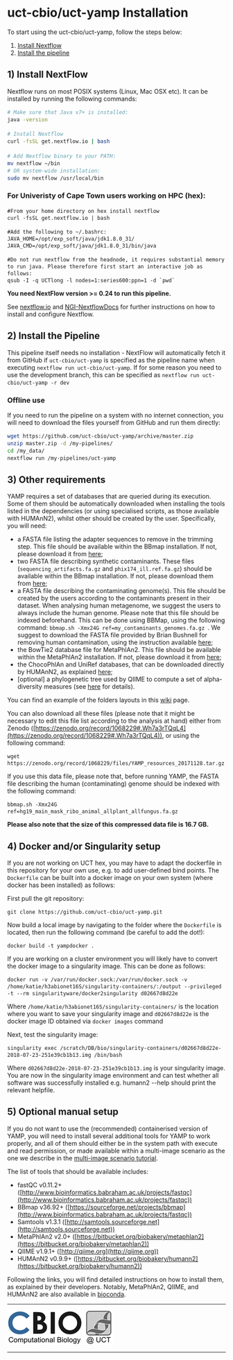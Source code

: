# uct-cbio/uct-yamp Installation

To start using the uct-cbio/uct-yamp, follow the steps below:

1. [Install Nextflow](#install-nextflow)
2. [Install the pipeline](#install-the-pipeline)

## 1) Install NextFlow
Nextflow runs on most POSIX systems (Linux, Mac OSX etc). It can be installed by running the following commands:

```bash
# Make sure that Java v7+ is installed:
java -version

# Install Nextflow
curl -fsSL get.nextflow.io | bash

# Add Nextflow binary to your PATH:
mv nextflow ~/bin
# OR system-wide installation:
sudo mv nextflow /usr/local/bin
```

### For Univeristy of Cape Town users working on HPC (hex):
```
#From your home directory on hex install nextflow
curl -fsSL get.nextflow.io | bash

#Add the following to ~/.bashrc:
JAVA_HOME=/opt/exp_soft/java/jdk1.8.0_31/
JAVA_CMD=/opt/exp_soft/java/jdk1.8.0_31/bin/java

#Do not run nextflow from the headnode, it requires substantial memory to run java. Please therefore first start an interactive job as follows: 
qsub -I -q UCTlong -l nodes=1:series600:ppn=1 -d `pwd`
```

**You need NextFlow version >= 0.24 to run this pipeline.**

See [nextflow.io](https://www.nextflow.io/) and [NGI-NextflowDocs](https://github.com/SciLifeLab/NGI-NextflowDocs) for further instructions on how to install and configure Nextflow.

## 2) Install the Pipeline
This pipeline itself needs no installation - NextFlow will automatically fetch it from GitHub if `uct-cbio/uct-yamp` is specified as the pipeline name when executing `nextflow run uct-cbio/uct-yamp`. If for some reason you need to use the development branch, this can be specified as `nextflow run uct-cbio/uct-yamp -r dev`

### Offline use

If you need to run the pipeline on a system with no internet connection, you will need to download the files yourself from GitHub and run them directly:

```bash
wget https://github.com/uct-cbio/uct-yamp/archive/master.zip
unzip master.zip -d /my-pipelines/
cd /my_data/
nextflow run /my-pipelines/uct-yamp
```
## 3) Other requirements

YAMP requires a set of databases that are queried during its execution. Some of them should be automatically downloaded when installing the tools listed in the dependencies (or using specialised scripts, as those available with HUMAnN2), whilst other should be created by the user. Specifically, you will need:

- a FASTA file listing the adapter sequences to remove in the trimming step. This file should be available within the BBmap installation. If not, please download it from [here](https://github.com/BioInfoTools/BBMap/blob/master/resources/adapters.fa);
- two FASTA file describing synthetic contaminants. These files (`sequencing_artifacts.fa.gz` and `phix174_ill.ref.fa.gz`) should be available within the BBmap installation. If not, please download them from [here](https://sourceforge.net/projects/bbmap/);
- a FASTA file describing the contaminating genome(s). This file should be created by the users according to the contaminants present in their dataset. When analysing human metagenome, we suggest the users to always include the human genome. Please note that this file should be indexed beforehand. This can be done using BBMap, using the following command: `bbmap.sh -Xmx24G ref=my_contaminants_genomes.fa.gz `. 
	We suggest to download the FASTA file provided by Brian Bushnell for removing human contamination, using the instruction available [here](http://seqanswers.com/forums/showthread.php?t=42552);
- the BowTie2 database file for MetaPhlAn2. This file should be available within the MetaPhlAn2 installation. If not, please download it from [here](https://bitbucket.org/biobakery/metaphlan2/src/40d1bf693089836b5895623dd9ab1b21eb9a794c/db_v20/);
- the ChocoPhlAn and UniRef databases, that can be downloaded directly by HUMAnN2, as explained [here](https://bitbucket.org/biobakery/humann2/wiki/Home#markdown-header-5-download-the-databases);
- [optional] a phylogenetic tree used by QIIME to compute a set of alpha-diversity measures (see [here](http://qiime.org/scripts/alpha_diversity.html) for details).

You can find an example of the folders layouts in this [wiki](https://github.com/alesssia/YAMP/wiki/Folders-layout-example) page.

You can also download all these files (please note that it might be necessary to edit this file list according to the analysis at hand) either from Zenodo ([https://zenodo.org/record/1068229#.Wh7a3rTQqL4](https://zenodo.org/record/1068229#.Wh7a3rTQqL4)), or using the following command:

```
wget https://zenodo.org/record/1068229/files/YAMP_resources_20171128.tar.gz
```

If you use this data file, please note that, before running YAMP, the FASTA file describing the human (contaminating) genome should be indexed with the following command:

```
bbmap.sh -Xmx24G ref=hg19_main_mask_ribo_animal_allplant_allfungus.fa.gz
```

**Please also note that the size of this compressed data file is 16.7 GB.** 

## 4) Docker and/or Singularity setup
If you are not working on UCT hex, you may have to adapt the dockerfile in this repository for your own use, e.g. to add user-defined bind points. The `Dockerfile` can be built into a docker image on your own system (where docker has been installed) as follows:

First pull the git repository:
```
git clone https://github.com/uct-cbio/uct-yamp.git
```

Now build a local image by navigating to the folder where the `Dockerfile` is located, then run the following command (be careful to add the dot!):

```
docker build -t yampdocker .
```
If you are working on a cluster environment you will likely have to convert the docker image to a singularity image. This can be done as follows:

```
docker run -v /var/run/docker.sock:/var/run/docker.sock -v /home/katie/h3abionet16S/singularity-containers/:/output --privileged -t --rm singularityware/docker2singularity d02667d8d22e
```
Where `/home/katie/h3abionet16S/singularity-containers/` is the location where you want to save your singularity image and `d02667d8d22e` is the docker image ID obtained via `docker images` command

Next, test the singularity image:

```
singularity exec /scratch/DB/bio/singularity-containers/d02667d8d22e-2018-07-23-251e39cb1b13.img /bin/bash
```

Where `d02667d8d22e-2018-07-23-251e39cb1b13.img` is your singularity image. You are now in the singularity image environment and can test whether all software was successfully installed e.g. humann2 --help should print the relevant helpfile.

## 5) Optional manual setup
If you do not want to use the (recommended) containerised version of YAMP, you will need to install several additional tools for YAMP to work properly, and all of them should either be in the system path with execute and read permission, or made available within a multi-image scenario as the one we describe in the [multi-image scenario tutorial](https://github.com/alesssia/YAMP/wiki/multi-image-scenario).

The list of tools that should be available includes:
- fastQC v0.11.2+ ([http://www.bioinformatics.babraham.ac.uk/projects/fastqc](http://www.bioinformatics.babraham.ac.uk/projects/fastqc))
- BBmap v36.92+ ([https://sourceforge.net/projects/bbmap](http://www.bioinformatics.babraham.ac.uk/projects/fastqc))
- Samtools v1.3.1 ([http://samtools.sourceforge.net](http://samtools.sourceforge.net))
- MetaPhlAn2 v2.0+ ([https://bitbucket.org/biobakery/metaphlan2](https://bitbucket.org/biobakery/metaphlan2))
- QIIME v1.9.1+ ([http://qiime.org](http://qiime.org))
- HUMAnN2 v0.9.9+ ([https://bitbucket.org/biobakery/humann2](https://bitbucket.org/biobakery/humann2))

Following the links, you will find detailed instructions on how to install them, as explained by their developers. 
Notably, MetaPhlAn2, QIIME, and HUMAnN2 are also available in [bioconda](https://anaconda.org/bioconda/). 

---

[![UCT Computational Biology](/assets/cbio_logo.png)](http://www.cbio.uct.ac.za/)

---
